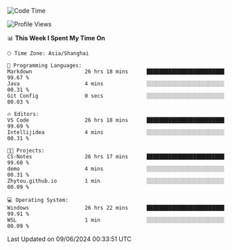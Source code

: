 <!--START_SECTION:waka-->
![Code Time](http://img.shields.io/badge/Code%20Time-1%2C759%20hrs%2031%20mins-blue)

![Profile Views](http://img.shields.io/badge/Profile%20Views-3-blue)

📊 **This Week I Spent My Time On** 

```text
🕑︎ Time Zone: Asia/Shanghai

💬 Programming Languages: 
Markdown                 26 hrs 18 mins      █████████████████████████   99.67 % 
Java                     4 mins              ░░░░░░░░░░░░░░░░░░░░░░░░░   00.31 % 
Git Config               0 secs              ░░░░░░░░░░░░░░░░░░░░░░░░░   00.03 % 

🔥 Editors: 
VS Code                  26 hrs 18 mins      █████████████████████████   99.69 % 
Intellijidea             4 mins              ░░░░░░░░░░░░░░░░░░░░░░░░░   00.31 % 

🐱‍💻 Projects: 
CS-Notes                 26 hrs 17 mins      █████████████████████████   99.60 % 
demo                     4 mins              ░░░░░░░░░░░░░░░░░░░░░░░░░   00.31 % 
Zhytou.github.io         1 min               ░░░░░░░░░░░░░░░░░░░░░░░░░   00.09 % 

💻 Operating System: 
Windows                  26 hrs 22 mins      █████████████████████████   99.91 % 
WSL                      1 min               ░░░░░░░░░░░░░░░░░░░░░░░░░   00.09 % 
```


 Last Updated on 09/06/2024 00:33:51 UTC
<!--END_SECTION:waka-->